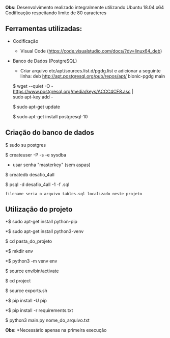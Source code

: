 **Obs:** Desenvolvimento realizado integralmente utilizando Ubuntu 18.04 x64
     Codificação respeitando limite de 80 caracteres


## Ferramentas utilizadas:

- Codificação
    - Visual Code (https://code.visualstudio.com/docs/?dv=linux64_deb)

- Banco de Dados (PostgreSQL)
    - Criar arquivo etc/apt/sources.list.d/pgdg.list e adicionar a seguinte linha: deb http://apt.postgresql.org/pub/repos/apt/ bionic-pgdg main

    $ wget --quiet -O - https://www.postgresql.org/media/keys/ACCC4CF8.asc | \
      sudo apt-key add -

    $ sudo apt-get update

    $ sudo apt-get install postgresql-10


## Criação do banco de dados
  $ sudo su postgres

  $ createuser -P -s -e sysdba
  - usar senha "masterkey" (sem aspas)

  $ createdb desafio_4all

  $ psql -d desafio_4all -1 -f <filename>.sql

    filename seria o arquivo tables.sql localizado neste projeto

## Utilização do projeto
  *$ sudo apt-get install python-pip

  *$ sudo apt-get install python3-venv

  $ cd pasta_do_projeto

  *$ mkdir env

  *$ python3 -m venv env

  $ source env/bin/activate

  $ cd project

  $ source exports.sh

  *$ pip install -U pip

  *$ pip install -r requirements.txt

  $ python3 main.py nome_do_arquivo.txt


**Obs:** *Necessário apenas na primeira execução

